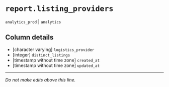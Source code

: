 # `report.listing_providers`
`analytics_prod` | `analytics`

## Column details
* [character varying] `logistics_provider`
* [integer]   `distinct_listings`
* [timestamp without time zone] `created_at`
* [timestamp without time zone] `updated_at`

-------------------------------------------------------------------------------
*Do not make edits above this line.*
